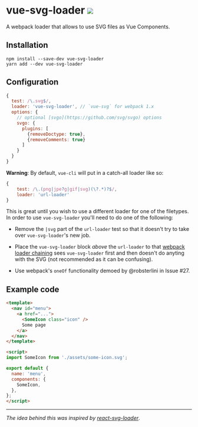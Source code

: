 # vue-svg-loader <img src="https://img.shields.io/npm/dt/vue-svg-loader.svg">
A webpack loader that allows to use SVG files as Vue Components.

## Installation
```
npm install --save-dev vue-svg-loader
yarn add --dev vue-svg-loader
```

## Configuration
```js
{
  test: /\.svg$/,
  loader: 'vue-svg-loader', // `vue-svg` for webpack 1.x
  options: {
    // optional [svgo](https://github.com/svg/svgo) options
    svgo: {
      plugins: [
        {removeDoctype: true},
        {removeComments: true}
      ]
    }
  }
}
```

**Warning**: By default, `vue-cli` will put in a catch-all loader like so:

```js
{
    test: /\.(png|jpe?g|gif|svg)(\?.*)?$/,
    loader: 'url-loader'
}
```

This is great until you wish to use a different loader for one of the filetypes. In order to use `vue-svg-loader` you'll need to do one of the following:

- Remove the `|svg` part of the `url-loader` test so that it doesn't try to take over `vue-svg-loader`'s new job.

- Place the `vue-svg-loader` block _above_ the `url-loader` to that [webpack loader chaining](https://webpack.js.org/concepts/loaders/) sees `vue-svg-loader` first and then doesn't do anyting with the SVG (not recommended as it can be confusing).

- Use webpack's `oneOf` functionality demoed by @robsterlini in Issue #27.

## Example code

```html
<template>
  <nav id="menu">
    <a href="...">
      <SomeIcon class="icon" />
      Some page
    </a>
  </nav>
</template>

<script>
import SomeIcon from './assets/some-icon.svg';

export default {
  name: 'menu',
  components: {
    SomeIcon,
  },
};
</script>
```
---
*The idea behind this was inspired by [react-svg-loader](https://github.com/boopathi/react-svg-loader)*.
